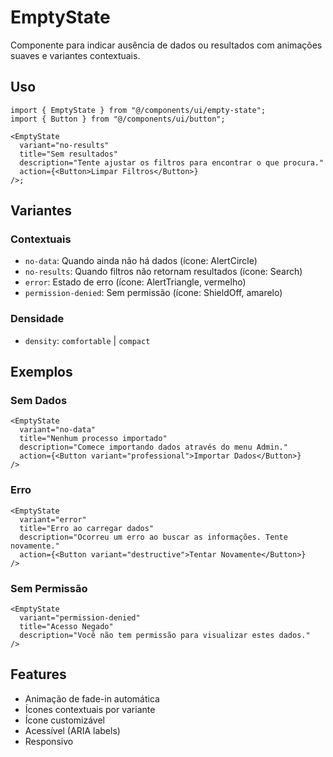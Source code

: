# EmptyState

Componente para indicar ausência de dados ou resultados com animações suaves e variantes contextuais.

## Uso

```tsx
import { EmptyState } from "@/components/ui/empty-state";
import { Button } from "@/components/ui/button";

<EmptyState
  variant="no-results"
  title="Sem resultados"
  description="Tente ajustar os filtros para encontrar o que procura."
  action={<Button>Limpar Filtros</Button>}
/>;
```

## Variantes

### Contextuais

- `no-data`: Quando ainda não há dados (ícone: AlertCircle)
- `no-results`: Quando filtros não retornam resultados (ícone: Search)
- `error`: Estado de erro (ícone: AlertTriangle, vermelho)
- `permission-denied`: Sem permissão (ícone: ShieldOff, amarelo)

### Densidade

- `density`: `comfortable` | `compact`

## Exemplos

### Sem Dados

```tsx
<EmptyState
  variant="no-data"
  title="Nenhum processo importado"
  description="Comece importando dados através do menu Admin."
  action={<Button variant="professional">Importar Dados</Button>}
/>
```

### Erro

```tsx
<EmptyState
  variant="error"
  title="Erro ao carregar dados"
  description="Ocorreu um erro ao buscar as informações. Tente novamente."
  action={<Button variant="destructive">Tentar Novamente</Button>}
/>
```

### Sem Permissão

```tsx
<EmptyState
  variant="permission-denied"
  title="Acesso Negado"
  description="Você não tem permissão para visualizar estes dados."
/>
```

## Features

- Animação de fade-in automática
- Ícones contextuais por variante
- Ícone customizável
- Acessível (ARIA labels)
- Responsivo
